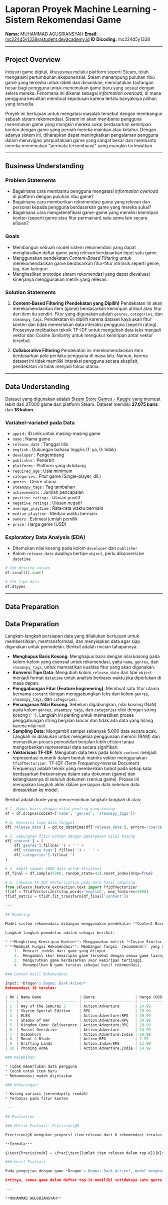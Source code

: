 # Laporan Proyek Machine Learning - Sistem Rekomendasi Game

**Nama:** MUHAMMAD AGUSRIANSYAH
**Email:** mc224d5y1338@student.devacademy.id
**ID Dicoding:** mc224d5y1338

---

## Project Overview

Industri game digital, khususnya melalui platform seperti Steam, telah mengalami pertumbuhan eksponensial. Steam menampung puluhan ribu game yang tersedia untuk dibeli dan dimainkan, menciptakan tantangan besar bagi pengguna untuk menemukan game baru yang sesuai dengan selera mereka. Fenomena ini dikenal sebagai *information overload*, di mana pengguna kesulitan membuat keputusan karena terlalu banyaknya pilihan yang tersedia.

Proyek ini bertujuan untuk mengatasi masalah tersebut dengan membangun sebuah sistem rekomendasi. Sistem ini akan membantu pengguna menemukan game yang mungkin mereka sukai berdasarkan kemiripan konten dengan game yang pernah mereka mainkan atau ketahui. Dengan adanya sistem ini, diharapkan dapat meningkatkan pengalaman pengguna dalam menavigasi perpustakaan game yang sangat besar dan membantu mereka menemukan "permata tersembunyi" yang mungkin terlewatkan.

---

## Business Understanding

### Problem Statements

* Bagaimana cara membantu pengguna mengatasi *information overload* di platform dengan puluhan ribu game?
* Bagaimana cara memberikan rekomendasi game yang relevan dan personal kepada pengguna berdasarkan game yang mereka sukai?
* Bagaimana cara mengidentifikasi game-game yang memiliki kemiripan konten (seperti genre atau fitur permainan) satu sama lain secara efisien?

### Goals

* Membangun sebuah model sistem rekomendasi yang dapat menghasilkan daftar game yang relevan berdasarkan input satu game.
* Menggunakan pendekatan *Content-Based Filtering* untuk merekomendasikan game berdasarkan fitur-fitur intrinsik seperti genre, tag, dan kategori.
* Menghasilkan prototipe sistem rekomendasi yang dapat dievaluasi kinerjanya menggunakan metrik yang relevan.

### Solution Statements

1. **Content-Based Filtering (Pendekatan yang Dipilih)**
   Pendekatan ini akan merekomendasikan item (game) berdasarkan kemiripan atribut atau fitur dari item itu sendiri. Fitur yang digunakan adalah `genres`, `categories`, dan `steamspy_tags`. Pendekatan ini dipilih karena dataset kaya akan fitur konten dan tidak memerlukan data interaksi pengguna (seperti rating). Prosesnya melibatkan teknik TF-IDF untuk mengubah data teks menjadi vektor dan Cosine Similarity untuk mengukur kemiripan antar vektor tersebut.

2. **Collaborative Filtering**
   Pendekatan ini merekomendasikan item berdasarkan pola perilaku pengguna di masa lalu. Namun, karena dataset ini tidak memiliki interaksi pengguna secara eksplisit, pendekatan ini tidak menjadi fokus utama.

---

## Data Understanding

Dataset yang digunakan adalah [Steam Store Games - Kaggle](https://www.kaggle.com/datasets/nikdavis/steam-store-games) yang memuat lebih dari 27.000 game dari platform Steam. Dataset memiliki **27.075 baris** dan **18 kolom**.

### Variabel-variabel pada Data

* `appid` : ID unik untuk masing-masing game
* `name` : Nama game
* `release_date` : Tanggal rilis
* `english` : Dukungan bahasa Inggris (1: ya, 0: tidak)
* `developer` : Pengembang
* `publisher` : Penerbit
* `platforms` : Platform yang didukung
* `required_age` : Usia minimum
* `categories` : Fitur game (Single-player, dll.)
* `genres` : Genre utama
* `steamspy_tags` : Tag tambahan
* `achievements` : Jumlah pencapaian
* `positive_ratings` : Ulasan positif
* `negative_ratings` : Ulasan negatif
* `average_playtime` : Rata-rata waktu bermain
* `median_playtime` : Median waktu bermain
* `owners` : Estimasi jumlah pemilik
* `price` : Harga game (USD)

### Exploratory Data Analysis (EDA)

* Ditemukan nilai kosong pada kolom `developer` dan `publisher`
* Kolom `release_date` awalnya bertipe `object`, perlu dikonversi ke `datetime`

```python
# Cek missing values
df.isnull().sum()

# Cek tipe data
df.dtypes
```

---

## Data Preparation

## Data Preparation

Langkah-langkah persiapan data yang dilakukan bertujuan untuk membersihkan, mentransformasi, dan menyiapkan data agar siap digunakan untuk pemodelan. Berikut adalah rincian tahapannya:

* **Menghapus Baris Kosong**: Menghapus baris dengan nilai kosong pada kolom-kolom yang esensial untuk rekomendasi, yaitu `name`, `genres`, dan `steamspy_tags`, untuk memastikan kualitas fitur yang akan digunakan.
* **Konversi Tipe Data**: Mengubah kolom `release_date` dari tipe `object` menjadi format `datetime` untuk analisis berbasis waktu jika diperlukan di masa depan.
* **Penggabungan Fitur (Feature Engineering)**: Membuat satu fitur utama bernama `content` dengan menggabungkan teks dari kolom `genres`, `steamspy_tags`, dan `categories`.
* **Penanganan Nilai Kosong**: Sebelum digabungkan, nilai kosong (NaN) pada kolom `genres`, `steamspy_tags`, dan `categories` diisi dengan string kosong (`''`). Langkah ini penting untuk memastikan proses penggabungan string berjalan lancar dan tidak ada data yang hilang karena nilai null.
* **Sampling Data**: Mengambil sampel sebanyak 5.000 data secara acak. Langkah ini dilakukan untuk mengelola penggunaan memori (RAM) dan memastikan proses pemodelan berjalan lebih efisien tanpa mengorbankan representasi data secara signifikan.
* **Vektorisasi TF-IDF**: Mengubah data teks pada kolom `content` menjadi representasi numerik dalam bentuk matriks vektor menggunakan `TfidfVectorizer`. TF-IDF (Term Frequency-Inverse Document Frequency) adalah teknik yang memberikan bobot pada setiap kata berdasarkan frekuensinya dalam satu dokumen (game) dan kelangkaannya di seluruh dokumen (semua game). Proses ini merupakan langkah akhir dalam persiapan data sebelum data dimasukkan ke model.


Berikut adalah kode yang mencerminkan langkah-langkah di atas:

```python
# 1. Hapus baris dengan nilai penting yang kosong
df = df.dropna(subset=['name', 'genres', 'steamspy_tags'])

# 2. Konversi tipe data tanggal
df['release_date'] = pd.to_datetime(df['release_date'], errors='coerce')

# 3. Gabungkan fitur konten dengan penanganan nilai kosong
df['content'] = (
    df['genres'].fillna('') + ' ' +
    df['steamspy_tags'].fillna('') + ' ' +
    df['categories'].fillna('')
)

# 4. Ambil sampel 5000 data untuk efisiensi
df_final = df.sample(5000, random_state=42).reset_index(drop=True)

# 5. Lakukan TF-IDF Vectorization pada data hasil sampling
from sklearn.feature_extraction.text import TfidfVectorizer
tfidf = TfidfVectorizer(stop_words='english', max_features=5000)
tfidf_matrix = tfidf.fit_transform(df_final['content'])

---

## Modeling

Model sistem rekomendasi dibangun menggunakan pendekatan **Content-Based Filtering**. Setelah data disiapkan dan diubah menjadi matriks TF-IDF pada tahap Data Preparation, bagian Modeling berfokus pada bagaimana rekomendasi dihasilkan dari data tersebut.

Langkah-langkah pemodelan adalah sebagai berikut:

* **Menghitung Kemiripan Konten**: Menggunakan metrik **Cosine Similarity** untuk menghitung derajat kesamaan antara setiap pasang game. Cosine Similarity mengukur kosinus sudut antara dua vektor (dalam hal ini, vektor TF-IDF dari setiap game), yang menghasilkan skor kemiripan antara 0 (tidak mirip) dan 1 (sangat mirip).
* **Membuat Fungsi Rekomendasi**: Membangun fungsi `recommend()` yang menerima input nama game dan mengembalikan daftar *top-N* game lain yang paling mirip. Fungsi ini bekerja dengan cara:
    1.  Mencari indeks dari game yang diinput.
    2.  Mengambil skor kemiripan game tersebut dengan semua game lainnya dari matriks Cosine Similarity.
    3.  Mengurutkan game berdasarkan skor kemiripan tertinggi.
    4.  Menampilkan N game teratas sebagai hasil rekomendasi.

### Contoh Hasil Rekomendasi

Input: *Dragon's Dogma: Dark Arisen*
Rekomendasi 10 teratas:

| No | Nama Game                 | Genre                  | Harga (USD) |
| -- | ------------------------- | ---------------------- | ----------- |
| 1  | Way of the Samurai 3      | Action;Adventure       | 14.99       |
| 2  | Skyrim Special Edition    | RPG                    | 29.99       |
| 3  | ELEX                      | Action;Adventure;RPG   | 39.99       |
| 4  | Shadow of War             | Action;Adventure;RPG   | 34.99       |
| 5  | Kingdom Come: Deliverance | Action;Adventure;RPG   | 29.99       |
| 6  | Sunset Overdrive          | Action;Adventure       | 14.99       |
| 7  | Oceanhorn                 | Action;Adventure;Indie | 10.99       |
| 8  | Mount & Blade             | Action;RPG             | 7.99        |
| 9  | Drifting Lands            | Action;Indie;RPG       | 13.99       |
| 10 | Phoning Home              | Action;Adventure;Indie | 14.99       |

### Kelebihan:

* Tidak memerlukan data pengguna
* Cocok untuk item baru
* Rekomendasi mudah dijelaskan

### Kekurangan:

* Kurang variasi (serendipity rendah)
* Terbatas pada fitur konten

---

## Evaluation

### Metrik Evaluasi: Precision\@K

Precision\@K mengukur proporsi item relevan dari K rekomendasi teratas. Game dianggap relevan jika memiliki setidaknya satu genre yang sama.

**Formula:**

$\text{Precision@K} = \frac{\text{Jumlah item relevan dalam top-K}}{K}$

### Hasil Evaluasi

Pada pengujian dengan game *Dragon's Dogma: Dark Arisen*, model menghasilkan **Precision\@10 = 100%**.

Artinya, semua game dalam daftar top-10 memiliki setidaknya satu genre yang sama, menunjukkan efektivitas model dalam menemukan game yang mirip secara konten.

---

**MUHAMMAD AGUSRIANSYAH**

